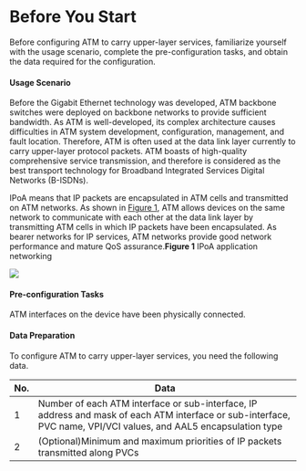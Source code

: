 Before You Start
================

Before configuring ATM to carry upper-layer services, familiarize
yourself with the usage scenario, complete the pre-configuration tasks,
and obtain the data required for the configuration.

#### Usage Scenario

Before the Gigabit Ethernet technology was developed, ATM backbone
switches were deployed on backbone networks to provide sufficient
bandwidth. As ATM is well-developed, its complex architecture causes
difficulties in ATM system development, configuration, management,
and fault location. Therefore, ATM is often used at the data link
layer currently to carry upper-layer protocol packets. ATM boasts
of high-quality comprehensive service transmission, and therefore
is considered as the best transport technology for Broadband Integrated
Services Digital Networks (B-ISDNs).

IPoA means that IP packets
are encapsulated in ATM cells and transmitted on ATM networks. As
shown in [Figure 1](#EN-US_CONCEPT_0172364313__fig_dc_vrp_cfg_01405601), ATM allows
devices on the same network to communicate with each other at the
data link layer by transmitting ATM cells in which IP packets have
been encapsulated. As bearer networks for IP services, ATM networks
provide good network performance and mature QoS assurance.**Figure 1** IPoA application networking
  
![](images/fig_dc_vrp_cfg_01405601.png)


#### Pre-configuration Tasks

ATM interfaces on the device have been physically
connected.


#### Data Preparation

To configure ATM to carry upper-layer services, you need the following
data.

| No. | Data |
| --- | --- |
| 1 | Number of each ATM interface or sub-interface, IP address and mask of each ATM interface or sub-interface, PVC name, VPI/VCI values, and AAL5 encapsulation type |
| 2 | (Optional)Minimum and maximum priorities of IP packets transmitted along PVCs |